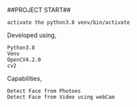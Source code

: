 ##PROJECT START##
```
activate the python3.8 venv/bin/activate
```
Developed using,
```
Python3.8
Venv
OpenCV4.2.0
cv2
```

Capabilities, 
```
Detect Face from Photoes
Detect Face from Video using webCam
```

